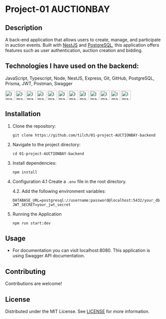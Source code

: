 
# Project-01 AUCTIONBAY

## Description
A back-end application that allows users to create, manage, and participate in auction events. Built with [NestJS](link) and [PostgreSQL](link),  this application offers features such as user authentication, auction creation and bidding.



## Technologies I have used on the backend:

JavaScript, Typescript, Node, NestJS, Express, Git, GitHub, PostgreSQL, Prisma, JWT, Postman, Swagger

<img alt="image" src="https://brotherants.com/skillupmentor/images/image17.png" width="30px" /> <img alt="image" src="https://brotherants.com/skillupmentor/images/image4.png" width="30px" /> <img alt="image" src="https://brotherants.com/skillupmentor/images/image3.png" width="30px" /> <img alt="image" src="https://brotherants.com/skillupmentor/images/image19.png" width="30px" /> <img alt="image" src="https://brotherants.com/skillupmentor/images/image1.png" width="30px" /> <img alt="image" src="https://brotherants.com/skillupmentor/images/image2.png" width="30px" /> <img alt="image" src="https://brotherants.com/skillupmentor/images/image10.png" width="30px" /> <img alt="image" src="https://brotherants.com/skillupmentor/images/image8.png" width="30px" /> <img alt="image" src="https://d2eip9sf3oo6c2.cloudfront.net/tags/images/000/001/287/square_480/prismaHD.png" width="30px" /> <img alt="image" src="https://brotherants.com/skillupmentor/images/image14.png" width="30px" /> <img alt="image" src="https://brotherants.com/skillupmentor/images/image9.png" width="30px" /> <img alt="image" src="[https://brotherants.com/skillupmentor/images/image9.png](https://static-00.iconduck.com/assets.00/swagger-icon-512x512-halz44im.png)" width="30px" />


## Installation
1. Clone the repository:
   ```
   git clone https://github.com/tilch/01-project-AUCTIONBAY-backend
   ```
2. Navigate to the project directory:
   ```
   cd 01-project-AUCTIONBAY-backend
   ```
3. Install dependencies:
   ```
   npm install
   ```
4. Configuration
   4.1 Create a `.env` file in the root directory.
   
   4.2. Add the following environment variables:
   ```
   DATABASE_URL=postgresql://username:password@localhost:5432/your_db
   JWT_SECRET=your_jwt_secret
   ```

5. Running the Application
   ```
   npm run start:dev
   ```

## Usage
- For documentation you can visit localhost:8080. This application is using Swagger API documentation.


## Contributing
Contributions are welcome!

## License
Distributed under the MIT License. See [LICENSE](LICENSE) for more information.
